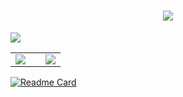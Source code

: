 <h1 align="center"> 
 <a href="https://sunguoqi.com/">
    <img src="https://readme-typing-svg.herokuapp.com/?lines=console.log(%22Hello%2C%20World!%22);Hello,World!&center=true&size=27">
  </a>
</h1>
 
![](https://raw.githubusercontent.com/Tame-complexity/Tame-complexity/main/assets/github-contribution-grid-snake.svg)
 
<table ><tr>
 <td width="60%">
<a href="https://github.com/Tame-complexity" >
  <img  src="https://github-readme-stats.vercel.app/api?username=Tame-complexity&show_icons=true&theme=tokyonight&icon_color=#924cf5" />
</a>
 </td>
<td width="40%">
<a href="https://github.com/Tame-complexity">
  <img src="https://github-readme-stats.vercel.app/api/top-langs/?username=Tame-complexity&langs_count=8&theme=tokyonight&layout=compact" />
</a>
 </td>
 <tr>
 </table>
 
 [![Readme Card](https://github-readme-stats.vercel.app/api/pin/?username=Tame-complexity&repo=Android-Studio-Graduation-Project
)](https://github.com/Tame-complexity/Android-Studio-Graduation-Project)


